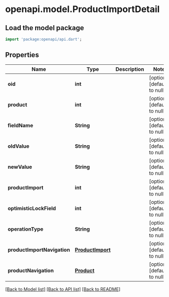 # openapi.model.ProductImportDetail

## Load the model package
```dart
import 'package:openapi/api.dart';
```

## Properties
Name | Type | Description | Notes
------------ | ------------- | ------------- | -------------
**oid** | **int** |  | [optional] [default to null]
**product** | **int** |  | [optional] [default to null]
**fieldName** | **String** |  | [optional] [default to null]
**oldValue** | **String** |  | [optional] [default to null]
**newValue** | **String** |  | [optional] [default to null]
**productImport** | **int** |  | [optional] [default to null]
**optimisticLockField** | **int** |  | [optional] [default to null]
**operationType** | **String** |  | [optional] [default to null]
**productImportNavigation** | [**ProductImport**](ProductImport.md) |  | [optional] [default to null]
**productNavigation** | [**Product**](Product.md) |  | [optional] [default to null]

[[Back to Model list]](../README.md#documentation-for-models) [[Back to API list]](../README.md#documentation-for-api-endpoints) [[Back to README]](../README.md)


